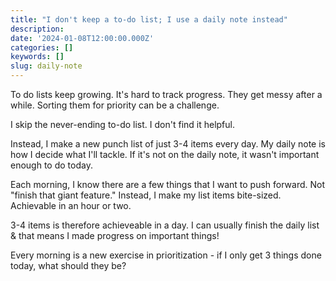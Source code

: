 ```yaml
---
title: "I don't keep a to-do list; I use a daily note instead"
description:
date: '2024-01-08T12:00:00.000Z'
categories: []
keywords: []
slug: daily-note
---
```


To do lists keep growing. It's hard to track progress. They get messy after a while. Sorting them for priority can be a challenge.

I skip the never-ending to-do list. I don't find it helpful.

Instead, I make a new punch list of just 3-4 items every day. My daily note is how I decide what I'll tackle. If it's not on the daily note, it wasn't important enough to do today.

Each morning, I know there are a few things that I want to push forward. Not "finish that giant feature." Instead, I make my list items bite-sized. Achievable in an hour or two.

3-4 items is therefore achieveable in a day. I can usually finish the daily list & that means I made progress on important things!

Every morning is a new exercise in prioritization - if I only get 3 things done today, what should they be?

